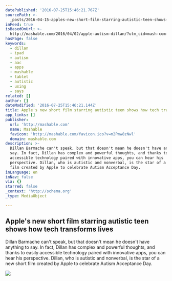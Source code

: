```yaml
---
datePublished: '2016-07-25T15:46:21.767Z'
sourcePath: >-
  _posts/2016-04-15-apples-new-short-film-starring-autistic-teen-shows-how-tech.md
inFeed: true
isBasedOnUrl: >-
  http://mashable.com/2016/04/02/apple-autism-dillan/?utm_cid=mash-com-Tw-main-link#e4b_LyEhFaqc
hasPage: false
keywords:
  - dillan
  - ipad
  - autism
  - aac
  - apps
  - mashable
  - tablet
  - autistic
  - using
  - says
related: []
author: []
dateModified: '2016-07-25T15:46:21.144Z'
title: Apple's new short film starring autistic teen shows how tech transforms lives
app_links: []
publisher:
  url: 'http://mashable.com'
  name: Mashable
  favicon: 'http://mashable.com/favicon.ico?v=m2Pmw8zNwl'
  domain: mashable.com
description: >-
  Dillan Barmache can't speak, but that doesn't mean he doesn't have anything to
  say. In fact, Dillan has complex and powerful thoughts, and thanks to easily
  accessible technology paired with innovative apps, you can hear his
  perspective. Dillan, who is autistic and nonverbal, is the star of a new short
  film created by Apple to celebrate Autism Acceptance Day.
inLanguage: en
inNav: false
via: {}
starred: false
_context: 'http://schema.org'
_type: MediaObject

---
```

<article style=""><h1>Apple's new short film starring autistic teen shows how tech transforms lives</h1><p>Dillan Barmache can't speak, but that doesn't mean he doesn't have anything to say. In fact, Dillan has complex and powerful thoughts, and thanks to easily accessible technology paired with innovative apps, you can hear his perspective. Dillan, who is autistic and nonverbal, is the star of a new short film created by Apple to celebrate Autism Acceptance Day.</p><img src="http://rack.0.mshcdn.com/media/ZgkyMDE2LzA0LzAxLzcyL0RpbGxhbnNWb2ljLmM1MWZiLnBuZwpwCXRodW1iCTEyMDB4NjMwCmUJanBn/0e0a5657/57e/DillansVoice_Stills_Thinking.jpg" /></article>